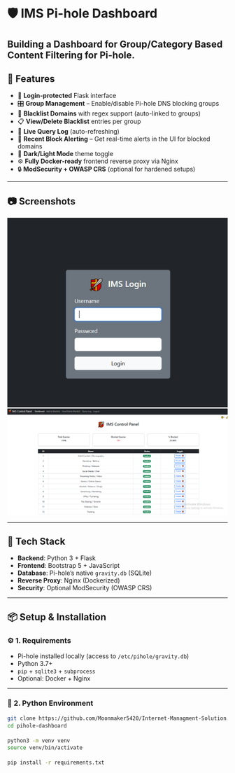 # 🛡️ IMS Pi-hole Dashboard

Building a Dashboard for Group/Category Based Content Filtering for Pi-hole.
---

## 🚀 Features

- 🔐 **Login-protected** Flask interface
- 🎛️ **Group Management** – Enable/disable Pi-hole DNS blocking groups
- 🚫 **Blacklist Domains** with regex support (auto-linked to groups)
- 📋 **View/Delete Blacklist** entries per group
- 📡 **Live Query Log** (auto-refreshing)
- 🧠 **Recent Block Alerting** – Get real-time alerts in the UI for blocked domains
- 🌙 **Dark/Light Mode** theme toggle
- ⚙️ **Fully Docker-ready** frontend reverse proxy via Nginx
- 🔒 **ModSecurity + OWASP CRS** (optional for hardened setups)

---

## 📷 Screenshots

![Alt text](https://github.com/Moonmaker5420/Internet-Managment-Solution/blob/main/images/1.PNG)
![Alt text](https://github.com/Moonmaker5420/Internet-Managment-Solution/blob/main/images/2.PNG)

---

## 🧰 Tech Stack

- **Backend**: Python 3 + Flask
- **Frontend**: Bootstrap 5 + JavaScript
- **Database**: Pi-hole’s native `gravity.db` (SQLite)
- **Reverse Proxy**: Nginx (Dockerized)
- **Security**: Optional ModSecurity (OWASP CRS)

---

## 📦 Setup & Installation

### ⚙️ 1. Requirements

- Pi-hole installed locally (access to `/etc/pihole/gravity.db`)
- Python 3.7+
- `pip` + `sqlite3` + `subprocess`
- Optional: Docker + Nginx

---

### 🐍 2. Python Environment

```bash
git clone https://github.com/Moonmaker5420/Internet-Managment-Solution.git
cd pihole-dashboard

python3 -m venv venv
source venv/bin/activate

pip install -r requirements.txt

